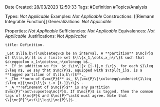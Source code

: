 <div class="topSpace"></div>

Date Created: 28/03/2023 12:50:33
Tags: #Definition #Topics/Analysis

Types: _Not Applicable_
Examples: _Not Applicable_
Constructions: [[Riemann Integrable Function]]
Generalizations: _Not Applicable_

Properties: _Not Applicable_
Sufficiencies: _Not Applicable_
Equivalences: _Not Applicable_
Justifications: _Not Applicable_

``` ad-Definition
title: Definition.

_Let $\l[a,b\r]\subseteq\R$ be an interval. A **partition** $\mc{P}$ of $\l[a,b\r]$ is a finite set $\l\{x_1,\dots,x_n\r\}$ such that $a\eqqcolon x_1<\cdots<x_n\coloneqq b$._
* _If in addition we fix_ $t_i\in\l[x_{i-1},x_i\r]$ _for each $1\leq i\leq n$, we say that $\mc{P}$, equipped with $\tpl{t_i}$, is a **tagged partition of $\l[a,b\r]$**._
* _The **norm of $\mc{P}$** is_ $\|\mc{P}\|\coloneqq\underset{1\leq i\leq n}{\max}\l\{x_i-x_{i-1}\r\}$_._
* _A **refinement of $\mc{P}$** is any partition $\mc{P}^\ast\supseteq\mc{P}$. If $\mc{P}$ is tagged, then the common tags of $\mc{P}$ and $\mc{P}^\ast$ must agree. Note that $\|\mc{P}^\ast\|\leq\|\mc{P}\|$._

```
